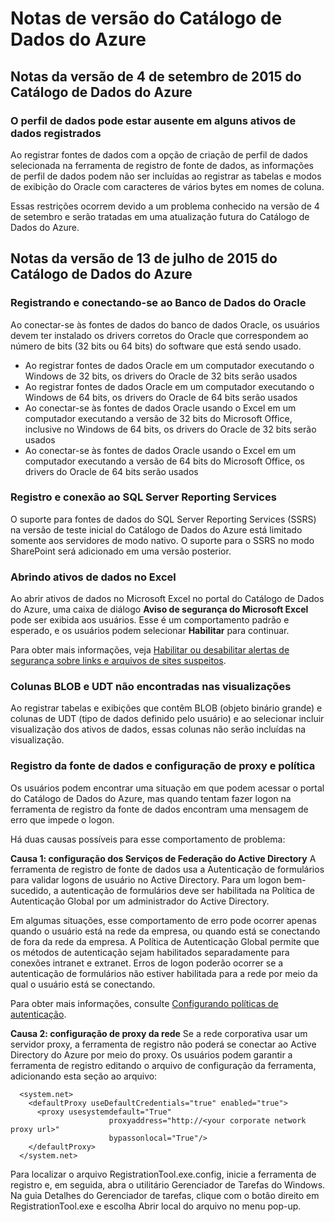 <properties
   pageTitle="Notas de versão do Catálogo de Dados do Azure"
   description="Notas de versão para a versão de 28 de agosto de 2015 de visualização pública do Catálogo de Dados do Azure"
   services="data-catalog"
   documentationCenter=""
   authors="steelanddata"
   manager="NA"
   editor=""
   tags=""/>
<tags
   ms.service="data-catalog"
   ms.devlang="NA"
   ms.topic="article"
   ms.tgt_pltfrm="NA"
   ms.workload="data-catalog"
   ms.date="09/04/2015"
   ms.author="maroche"/>

# Notas de versão do Catálogo de Dados do Azure

## Notas da versão de 4 de setembro de 2015 do Catálogo de Dados do Azure

### O perfil de dados pode estar ausente em alguns ativos de dados registrados

Ao registrar fontes de dados com a opção de criação de perfil de dados selecionada na ferramenta de registro de fonte de dados, as informações de perfil de dados podem não ser incluídas ao registrar as tabelas e modos de exibição do Oracle com caracteres de vários bytes em nomes de coluna.

Essas restrições ocorrem devido a um problema conhecido na versão de 4 de setembro e serão tratadas em uma atualização futura do Catálogo de Dados do Azure.

## Notas da versão de 13 de julho de 2015 do Catálogo de Dados do Azure

### Registrando e conectando-se ao Banco de Dados do Oracle

Ao conectar-se às fontes de dados do banco de dados Oracle, os usuários devem ter instalado os drivers corretos do Oracle que correspondem ao número de bits (32 bits ou 64 bits) do software que está sendo usado.

-	Ao registrar fontes de dados Oracle em um computador executando o Windows de 32 bits, os drivers do Oracle de 32 bits serão usados
-	Ao registrar fontes de dados Oracle em um computador executando o Windows de 64 bits, os drivers do Oracle de 64 bits serão usados
-	Ao conectar-se às fontes de dados Oracle usando o Excel em um computador executando a versão de 32 bits do Microsoft Office, inclusive no Windows de 64 bits, os drivers do Oracle de 32 bits serão usados
-	Ao conectar-se às fontes de dados Oracle usando o Excel em um computador executando a versão de 64 bits do Microsoft Office, os drivers do Oracle de 64 bits serão usados

### Registro e conexão ao SQL Server Reporting Services

O suporte para fontes de dados do SQL Server Reporting Services (SSRS) na versão de teste inicial do Catálogo de Dados do Azure está limitado somente aos servidores de modo nativo. O suporte para o SSRS no modo SharePoint será adicionado em uma versão posterior.

### Abrindo ativos de dados no Excel

Ao abrir ativos de dados no Microsoft Excel no portal do Catálogo de Dados do Azure, uma caixa de diálogo **Aviso de segurança do Microsoft Excel** pode ser exibida aos usuários. Esse é um comportamento padrão e esperado, e os usuários podem selecionar **Habilitar** para continuar.

Para obter mais informações, veja [Habilitar ou desabilitar alertas de segurança sobre links e arquivos de sites suspeitos](https://support.office.com/pt-BR/article/Enable-or-disable-security-alerts-about-links-and-files-from-suspicious-websites-A1AC6AE9-5C4A-4EB3-B3F8-143336039BBE).

### Colunas BLOB e UDT não encontradas nas visualizações

Ao registrar tabelas e exibições que contêm BLOB (objeto binário grande) e colunas de UDT (tipo de dados definido pelo usuário) e ao selecionar incluir visualização dos ativos de dados, essas colunas não serão incluídas na visualização.

### Registro da fonte de dados e configuração de proxy e política

Os usuários podem encontrar uma situação em que podem acessar o portal do Catálogo de Dados do Azure, mas quando tentam fazer logon na ferramenta de registro da fonte de dados encontram uma mensagem de erro que impede o logon.

Há duas causas possíveis para esse comportamento de problema:

**Causa 1: configuração dos Serviços de Federação do Active Directory** A ferramenta de registro de fonte de dados usa a Autenticação de formulários para validar logons de usuário no Active Directory. Para um logon bem-sucedido, a autenticação de formulários deve ser habilitada na Política de Autenticação Global por um administrador do Active Directory.

Em algumas situações, esse comportamento de erro pode ocorrer apenas quando o usuário está na rede da empresa, ou quando está se conectando de fora da rede da empresa. A Política de Autenticação Global permite que os métodos de autenticação sejam habilitados separadamente para conexões intranet e extranet. Erros de logon poderão ocorrer se a autenticação de formulários não estiver habilitada para a rede por meio da qual o usuário está se conectando.

Para obter mais informações, consulte [Configurando políticas de autenticação](https://technet.microsoft.com/pt-BR/library/dn486781.aspx).

**Causa 2: configuração de proxy da rede** Se a rede corporativa usar um servidor proxy, a ferramenta de registro não poderá se conectar ao Active Directory do Azure por meio do proxy. Os usuários podem garantir a ferramenta de registro editando o arquivo de configuração da ferramenta, adicionando esta seção ao arquivo:


	  <system.net>
	    <defaultProxy useDefaultCredentials="true" enabled="true">
	      <proxy usesystemdefault="True"
	                      proxyaddress="http://<your corporate network proxy url>"
	                      bypassonlocal="True"/>
	    </defaultProxy>
	  </system.net>


Para localizar o arquivo RegistrationTool.exe.config, inicie a ferramenta de registro e, em seguida, abra o utilitário Gerenciador de Tarefas do Windows. Na guia Detalhes do Gerenciador de tarefas, clique com o botão direito em RegistrationTool.exe e escolha Abrir local do arquivo no menu pop-up.

<!---HONumber=Sept15_HO3-->